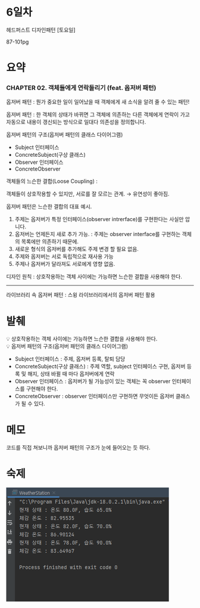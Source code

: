 # 6일차

헤드퍼스트 디자인패턴 [토요일] 

87-101pg

# 요약

### **CHAPTER 02. 객체들에게 연락돌리기 (feat. 옵저버 패턴)**

옵저버 패턴 : 뭔가 중요한 일이 일어났을 때 객체에게 새 소식을 알려 줄 수 있는 패턴!

옵저버 패턴 : 한 객체의 상태가 바뀌면 그 객체에 의존하는 다른 객체에게 연락이 가고 자동으로 내용이 갱신되는 방식으로 일대다 의존성을 정의합니다.

옵저버 패턴의 구조(옵저버 패턴의 클래스 다이어그램)
- Subject 인터페이스
- ConcreteSubject(구상 클래스)
- Observer 인터페이스
- ConcreteObserver

객체들의 느슨한 결합(Loose Coupling) : 

객체들이 상호작용할 수 있지만, 서로를 잘 모르는 관계. → 유연성이 좋아짐.

옵저버 패턴은 느슨한 결합의 대표 예시.

1. 주제는 옵저버가 특정 인터페이스(observer intrerface)를 구현한다는 사실만 압니다.
2. 옵저버는 언제든지 새로 추가 가능. : 주제는 observer interface를 구현하는 객체의 목록에만 의존하기 때문에.
3. 새로운 형식의 옵저버를 추가해도 주제 변경 할 필요 없음.
4. 주제와 옵저버는 서로 독립적으로 재사용 가능
5. 주제나 옵저버가 달라져도 서로에게 영향 없음.

디자인 원칙 : 상호작용하는 객체 사이에는 가능하면 느슨한 결합을 사용해야 한다.

---

라이브러리 속 옵저버 패턴 : 스윙 라이브러리에서의 옵저버 패턴 활용

# 발췌

<aside>
💡 상호작용하는 객체 사이에는 가능하면 느슨한 결합을 사용해야 한다.  

</aside>

<aside>
💡 옵저버 패턴의 구조(옵저버 패턴의 클래스 다이어그램)

- Subject 인터페이스 : 주제, 옵저버 등록, 탈퇴 담당
- ConcreteSubject(구상 클래스) : 주제 역할, subject 인터페이스 구현, 옵저버 등록 및 해지, 상태 바뀔 때 마다 옵저버에게 연락
- Observer 인터페이스 : 옵저버가 될 가능성이 있는 객체는 꼭 observer 인터페이스를 구현해야 한다.
- ConcreteObserver : observer 인터페이스만 구현하면 무엇이든 옵저버 클래스가 될 수 있다.
</aside>

# 메모

코드를 직접 쳐보니까 옵저버 패턴의 구조가 눈에 들어오는 듯 하다.


# 숙제
![](https://github.com/dlcksdud/designPattern/blob/master/images/2023-04-29_6day_console.png) 